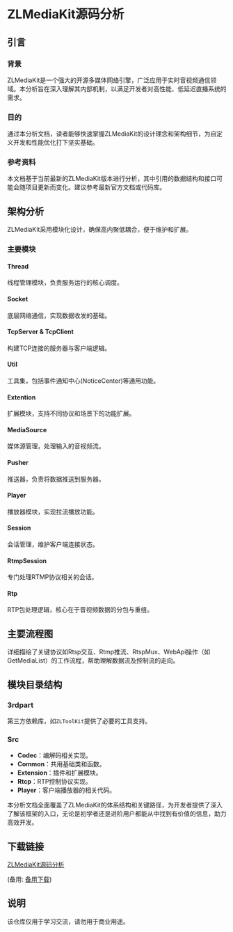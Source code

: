 # ZLMediaKit源码分析

## 引言

### 背景
ZLMediaKit是一个强大的开源多媒体网络引擎，广泛应用于实时音视频通信领域。本分析旨在深入理解其内部机制，以满足开发者对高性能、低延迟直播系统的需求。

### 目的
通过本分析文档，读者能够快速掌握ZLMediaKit的设计理念和架构细节，为自定义开发和性能优化打下坚实基础。

### 参考资料
本文档基于当前最新的ZLMediaKit版本进行分析，其中引用的数据结构和接口可能会随项目更新而变化。建议参考最新官方文档或代码库。

## 架构分析
ZLMediaKit采用模块化设计，确保高内聚低耦合，便于维护和扩展。

### 主要模块

#### Thread
线程管理模块，负责服务运行的核心调度。

#### Socket
底层网络通信，实现数据收发的基础。

#### TcpServer & TcpClient
构建TCP连接的服务器与客户端逻辑。

#### Util
工具集，包括事件通知中心(NoticeCenter)等通用功能。

#### Extention
扩展模块，支持不同协议和场景下的功能扩展。

#### MediaSource
媒体源管理，处理输入的音视频流。

#### Pusher
推送器，负责将数据推送到服务器。

#### Player
播放器模块，实现拉流播放功能。

#### Session
会话管理，维护客户端连接状态。

#### RtmpSession
专门处理RTMP协议相关的会话。

#### Rtp
RTP包处理逻辑，核心在于音视频数据的分包与重组。

## 主要流程图
详细描绘了关键协议如Rtsp交互、Rtmp推流、RtspMux、WebApi操作（如GetMediaList）的工作流程，帮助理解数据流及控制流的走向。

## 模块目录结构
### 3rdpart
第三方依赖库，如`ZLToolKit`提供了必要的工具支持。

### Src
- **Codec**：编解码相关实现。
- **Common**：共用基础类和函数。
- **Extension**：插件和扩展模块。
- **Rtcp**：RTP控制协议实现。
- **Player**：客户端播放器的相关代码。

本分析文档全面覆盖了ZLMediaKit的体系结构和关键路径，为开发者提供了深入了解该框架的入口，无论是初学者还是进阶用户都能从中找到有价值的信息，助力高效开发。

## 下载链接
[ZLMediaKit源码分析](https://pan.quark.cn/s/36db91cc04c3) 

(备用: [备用下载](https://pan.baidu.com/s/1hWG6wACTBFHTX2mOZ_xrxQ?pwd=1234))

## 说明

该仓库仅用于学习交流，请勿用于商业用途。
